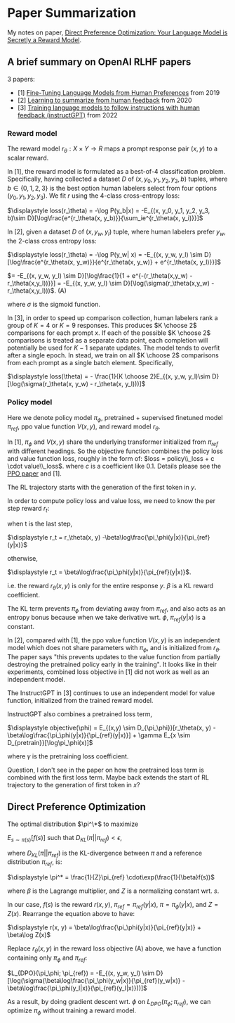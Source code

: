 # Paper Summarization

My notes on paper, [Direct Preference Optimization: Your Language Model is Secretly a Reward Model](https://arxiv.org/abs/2305.18290).  

## A brief summary on OpenAI RLHF papers

3 papers:
* \[1\] [Fine-Tuning Language Models from Human Preferences](https://arxiv.org/abs/1909.08593) from 2019
* \[2\] [Learning to summarize from human feedback](https://arxiv.org/abs/2009.01325) from 2020
* \[3\] [Training language models to follow instructions with human feedback (instructGPT)](https://arxiv.org/abs/2203.02155) from 2022
### Reward model

The reward model $r_\theta: X \times Y \to R$  maps a prompt response pair $(x, y)$ to a scalar reward.

In [1], the reward model is formulated as a best-of-4 classification problem. Specifically, having collected a dataset $D$ of $(x, y_0, y_1, y_2, y_3, b)$ tuples, where $b \in \{0, 1, 2, 3\}$ is the best option human labelers select from four options $(y_0, y_1, y_2, y_3)$. We fit $r$ using the 4-class cross-entropy loss:

$\displaystyle loss(r_\theta) = -\log P(y_b|x) = -E_{(x, y_0, y_1, y_2, y_3, b)\sim D}[\log\frac{e^{r_\theta(x, y_b)}}{\sum_ie^{r_\theta(x, y_i)}}]$

In [2], given a dataset $D$ of $(x, y_w, y_l)$ tuple, where human labelers prefer $y_w$, the 2-class cross entropy loss:

$\displaystyle loss(r_\theta) = -\log P(y_w| x) = -E_{(x, y_w, y_l) \sim D}[\log\frac{e^{r_\theta(x, y_w)}}{e^{r_\theta(x, y_w)} + e^{r_\theta(x, y_l)}}]$

$= -E_{(x, y_w, y_l) \sim D}[\log\frac{1}{1 + e^{-(r_\theta(x,y_w) - r_\theta(x,y_l))}}] = -E_{(x, y_w, y_l) \sim D}[\log(\sigma(r_\theta(x,y_w) - r_\theta(x,y_l)))$.   (A)

where $\sigma$ is the sigmoid function.

In \[3\], in order to speed up comparison collection, human labelers rank a group of $K=4$ or $K=9$ responses. This produces $K \choose 2$ comparisons for each prompt $x$. If each of the possible $K \choose 2$ comparisons is treated as a separate data point, each completion will potentially be used for $K-1$ separate updates. The model tends to overfit after a single epoch. In stead, we train on all $K \choose 2$ comparisons from each prompt as a single batch element. 
Specifically, 

$\displaystyle loss(\theta) = - \frac{1}{K \choose 2}E_{(x, y_w, y_l)\sim D}[\log(\sigma(r_\theta(x, y_w) - r_\theta(x, y_l)))]$

### Policy model

Here we denote policy model $\pi_\phi$, pretrained + supervised finetuned model $\pi_{ref}$, ppo value function $V(x,y)$, and reward model $r_\theta$.

In \[1\], $\pi_\phi$ and $V(x,y)$ share the underlying transformer initialized from $\pi_{ref}$ with different headings. So the objective function combines the policy loss and value function loss, roughly in the form of:
$loss = policy\\_loss + c \cdot value\\_loss$. where $c$ is a coefficient like 0.1.
Details please see the [PPO paper](https://arxiv.org/abs/1707.06347) and \[1\]. 

The RL trajectory starts with the generation of the first token in $y$. 

In order to compute policy loss and value loss, we need to know the per step reward $r_t$:

when t is the last step, 

$\displaystyle r_t = r_\theta(x, y) -\beta\log\frac{\pi_\phi(y|x)}{\pi_{ref}(y|x)}$

otherwise, 

$\displaystyle r_t = \beta\log\frac{\pi_\phi(y|x)}{\pi_{ref}(y|x)}$.

i.e. the reward $r_\theta(x, y)$ is only for the entire response $y$. $\beta$ is a KL reward coefficient.

The KL term prevents $\pi_\phi$ from deviating away from $\pi_{ref}$, and also acts as an entropy bonus because when we take derivative wrt. $\phi$, $\pi_{ref}(y|x)$ is a constant.

In [2],  compared with [1], the ppo value function $V(x, y)$ is an independent model which does not share parameters with $\pi_\phi$, and is initialized from $r_\theta$. The paper says "this prevents updates to the value function from partially destroying the pretrained policy early in the training".
It looks like in their experiments, combined loss objective in [1] did not work as well as an independent model.

The InstructGPT in [3] continues to use an independent model for value function, initialized from the trained reward model. 

InstructGPT also combines a pretrained loss term,

$\displaystyle objective(\phi) = E_{(x,y) \sim D_{\pi_\phi}}[r_\theta(x, y) -\beta\log\frac{\pi_\phi(y|x)}{\pi_{ref}(y|x)}] + \gamma E_{x \sim D_{pretrain}}[\log\pi_\phi(x)]$

where $\gamma$ is the pretraining loss coefficient.

Question, I don't see in the paper on how the pretrained loss term is combined with the first loss term. Maybe back extends the start of RL trajectory to the generation of first token in $x$?

## Direct Preference Optimization

The optimal distribution $\pi^\*$ to maximize

$E_{s \sim \pi(s)}[f(s)]$  such that $D_{KL}(\pi||\pi_{ref}) < \epsilon$, 

where $D_{KL}(\pi||\pi_{ref})$ is the KL-divergence between $\pi$ and a reference distribution $\pi_{ref}$, is: 

$\displaystyle \pi^* = \frac{1}{Z}\pi_{ref} \cdot\exp(\frac{1}{\beta}f(s))$

where $\beta$ is the Lagrange multiplier, and $Z$ is a normalizing constant wrt. $s$.

In our case, $f(s)$ is the reward $r(x, y)$, $\pi_{ref} = \pi_{ref}(y|x)$, $\pi = \pi_\phi(y|x)$, and $Z = Z(x)$.
Rearrange the equation above to have:

$\displaystyle r(x, y) = \beta\log\frac{\pi_\phi(y|x)}{\pi_{ref}(y|x)} + \beta\log Z(x)$

Replace $r_\theta(x, y)$ in the reward loss objective (A) above, we have a function containing only $\pi_\phi$ and $\pi_{ref}$:

$L_{DPO}(\pi_\phi; \pi_{ref}) = -E_{(x, y_w, y_l) \sim D}[\log(\sigma(\beta\log\frac{\pi_\phi(y_w|x)}{\pi_{ref}(y_w|x)} - \beta\log\frac{\pi_\phi(y_l|x)}{\pi_{ref}(y_l|x)}))]$

As a result, by doing gradient descent wrt. $\phi$ on $L_{DPO}(\pi_\phi; \pi_{ref})$, we can optimize $\pi_\phi$ without training a reward model.
